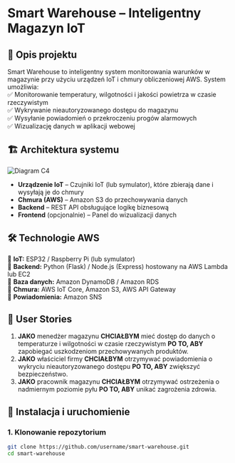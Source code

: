# **Smart Warehouse – Inteligentny Magazyn IoT**  

## 📌 **Opis projektu**  
Smart Warehouse to inteligentny system monitorowania warunków w magazynie przy użyciu urządzeń IoT i chmury obliczeniowej AWS. System umożliwia:  
✅ Monitorowanie temperatury, wilgotności i jakości powietrza w czasie rzeczywistym  
✅ Wykrywanie nieautoryzowanego dostępu do magazynu  
✅ Wysyłanie powiadomień o przekroczeniu progów alarmowych  
✅ Wizualizację danych w aplikacji webowej  

## 🏗 **Architektura systemu**  
![Diagram C4](link_do_obrazka.png)  
- **Urządzenie IoT** – Czujniki IoT (lub symulator), które zbierają dane i wysyłają je do chmury  
- **Chmura (AWS)** – Amazon S3 do przechowywania danych  
- **Backend** – REST API obsługujące logikę biznesową  
- **Frontend** (opcjonalnie) – Panel do wizualizacji danych  

## 🛠 **Technologie AWS**  
🔹 **IoT:** ESP32 / Raspberry Pi (lub symulator)  
🔹 **Backend:** Python (Flask) / Node.js (Express) hostowany na AWS Lambda lub EC2  
🔹 **Baza danych:** Amazon DynamoDB / Amazon RDS  
🔹 **Chmura:** AWS IoT Core, Amazon S3, AWS API Gateway  
🔹 **Powiadomienia:** Amazon SNS  

## 📜 **User Stories**  
1. **JAKO** menedżer magazynu **CHCIAŁBYM** mieć dostęp do danych o temperaturze i wilgotności w czasie rzeczywistym **PO TO, ABY** zapobiegać uszkodzeniom przechowywanych produktów.  
2. **JAKO** właściciel firmy **CHCIAŁBYM** otrzymywać powiadomienia o wykryciu nieautoryzowanego dostępu **PO TO, ABY** zwiększyć bezpieczeństwo.  
3. **JAKO** pracownik magazynu **CHCIAŁBYM** otrzymywać ostrzeżenia o nadmiernym poziomie pyłu **PO TO, ABY** unikać zagrożenia zdrowia.  

## 🔧 **Instalacja i uruchomienie**  
### **1. Klonowanie repozytorium**  
```bash
git clone https://github.com/username/smart-warehouse.git
cd smart-warehouse

